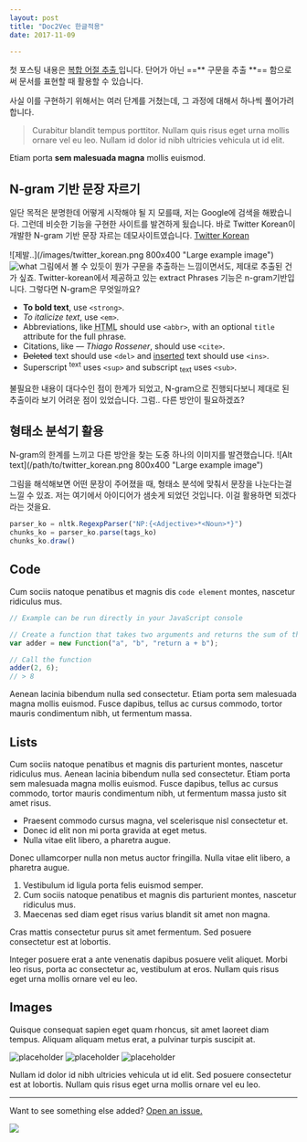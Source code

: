 ```yaml
---
layout: post
title: "Doc2Vec 한글적용"
date: 2017-11-09

---
```


첫 포스팅 내용은 <a href="#"> 복합 어절 추출 </a> 입니다.
단어가 아닌 ==** 구문을 추출 **== 함으로써 문서를 표현할 때 활용할 수 있습니다.

사실 이를 구현하기 위해서는 여러 단계를 거쳤는데, 그 과정에 대해서 하나씩 풀어가려합니다.

> Curabitur blandit tempus porttitor. Nullam quis risus eget urna mollis ornare vel eu leo. Nullam id dolor id nibh ultricies vehicula ut id elit.

Etiam porta **sem malesuada magna** mollis euismod. 

## N-gram 기반 문장 자르기

일단 목적은 분명한데 어떻게 시작해야 될 지 모를때, 저는 Google에 검색을 해봤습니다. 
그런데 비슷한 기능을 구현한 사이트를 발견하게 됬습니다. 바로 Twitter Korean이 개발한 N-gram 기반 문장 자르는 데모사이트였습니다. [Twitter Korean](https://openkoreantext.org/)

![제발..](/images/twitter_korean.png  800x400 "Large example image")
![what](http://github.com/rlaskfo/rlaskfo.github.io/blob/master/images/twitter_korean.PNG)
  그림에서 볼 수 있듯이 뭔가 구문을 추출하는 느낌이면서도, 제대로 추출된 건가 싶죠.
  Twitter-korean에서 제공하고 있는 extract Phrases 기능은 n-gram기반입니다. 
  그렇다면 N-gram은 무엇일까요?
  
  
- **To bold text**, use `<strong>`.
- *To italicize text*, use `<em>`.
- Abbreviations, like <abbr title="HyperText Markup Langage">HTML</abbr> should use `<abbr>`, with an optional `title` attribute for the full phrase.
- Citations, like <cite>&mdash; Thiago Rossener</cite>, should use `<cite>`.
- <del>Deleted</del> text should use `<del>` and <ins>inserted</ins> text should use `<ins>`.
- Superscript <sup>text</sup> uses `<sup>` and subscript <sub>text</sub> uses `<sub>`.

불필요한 내용이 대다수인 점이 한계가 되었고, N-gram으로 진행되다보니 제대로 된 추출이라 보기 어려운 점이 있었습니다. 그럼.. 다른 방안이 필요하겠죠? 


## 형태소 분석기 활용

N-gram의 한계를 느끼고 다른 방안을 찾는 도중 하나의 이미지를 발견했습니다. 
![Alt text](/path/to/twitter_korean.png 800x400 "Large example image")

그림을 해석해보면 어떤 문장이 주어졌을 때, 형태소 분석에 맞춰서 문장을 나눈다는걸 느낄 수 있죠. 저는 여기에서 아이디어가 샘솟게 되었던 것입니다. 이걸 활용하면 되겠다라는 것을요. 

```js
parser_ko = nltk.RegexpParser("NP:{<Adjective>*<Noun>*}")
chunks_ko = parser_ko.parse(tags_ko)
chunks_ko.draw()

```
## Code

Cum sociis natoque penatibus et magnis dis `code element` montes, nascetur ridiculus mus.

```js
// Example can be run directly in your JavaScript console

// Create a function that takes two arguments and returns the sum of those arguments
var adder = new Function("a", "b", "return a + b");

// Call the function
adder(2, 6);
// > 8
```

Aenean lacinia bibendum nulla sed consectetur. Etiam porta sem malesuada magna mollis euismod. Fusce dapibus, tellus ac cursus commodo, tortor mauris condimentum nibh, ut fermentum massa.

## Lists

Cum sociis natoque penatibus et magnis dis parturient montes, nascetur ridiculus mus. Aenean lacinia bibendum nulla sed consectetur. Etiam porta sem malesuada magna mollis euismod. Fusce dapibus, tellus ac cursus commodo, tortor mauris condimentum nibh, ut fermentum massa justo sit amet risus.

* Praesent commodo cursus magna, vel scelerisque nisl consectetur et.
* Donec id elit non mi porta gravida at eget metus.
* Nulla vitae elit libero, a pharetra augue.

Donec ullamcorper nulla non metus auctor fringilla. Nulla vitae elit libero, a pharetra augue.

1. Vestibulum id ligula porta felis euismod semper.
2. Cum sociis natoque penatibus et magnis dis parturient montes, nascetur ridiculus mus.
3. Maecenas sed diam eget risus varius blandit sit amet non magna.

Cras mattis consectetur purus sit amet fermentum. Sed posuere consectetur est at lobortis.

Integer posuere erat a ante venenatis dapibus posuere velit aliquet. Morbi leo risus, porta ac consectetur ac, vestibulum at eros. Nullam quis risus eget urna mollis ornare vel eu leo.

## Images

Quisque consequat sapien eget quam rhoncus, sit amet laoreet diam tempus. Aliquam aliquam metus erat, a pulvinar turpis suscipit at.

![placeholder](https://placehold.it/800x400 "Large example image")
![placeholder](https://placehold.it/400x200 "Medium example image")
![placeholder](https://placehold.it/200x200 "Small example image")



Nullam id dolor id nibh ultricies vehicula ut id elit. Sed posuere consectetur est at lobortis. Nullam quis risus eget urna mollis ornare vel eu leo.

-----

Want to see something else added? <a href="https://github.com/poole/poole/issues/new">Open an issue.</a>

![](http://)







